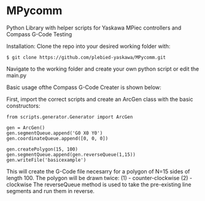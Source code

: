 # MPycomm

Python Library with helper scripts for Yaskawa MPiec controllers and Compass G-Code Testing

Installation:
Clone the repo into your desired working folder with:

```
$ git clone https://github.com/plebied-yaskawa/MPycomm.git
```

Navigate to the working folder and create your own python script or edit the main.py

Basic usage ofthe Compass G-Code Creater is shown below:

First, import the correct scripts and create an ArcGen class with the basic constructors:

```
from scripts.generator.Generator import ArcGen

gen = ArcGen()
gen.segmentQueue.append('G0 X0 Y0')
gen.coordinateQueue.append([0, 0, 0])

gen.createPolygon(15, 100)
gen.segmentQueue.append(gen.reverseQueue(1,15))
gen.writeFile('basicexample')
```

This will create the G-Code file necesarry for a polygon of N=15 sides of length 100. The polygon will be drawn twice:
(1) - counter-clockwise 
(2) - clockwise
The reverseQueue method is used to take the pre-existing line segments and run them in reverse.

